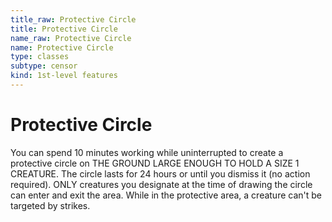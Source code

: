 ```yaml
---
title_raw: Protective Circle
title: Protective Circle
name_raw: Protective Circle
name: Protective Circle
type: classes
subtype: censor
kind: 1st-level features
---
```


# Protective Circle

You can spend 10 minutes working while uninterrupted to create a protective circle on THE GROUND LARGE ENOUGH TO HOLD A SIZE 1 CREATURE. The circle lasts for 24 hours or until you dismiss it (no action required). ONLY creatures you designate at the time of drawing the circle can enter and exit the area. While in the protective area, a creature can't be targeted by strikes.
